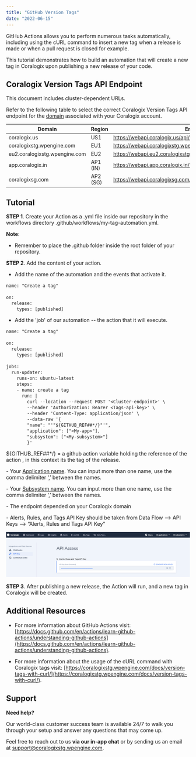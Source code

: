 ```yaml
---
title: "GitHub Version Tags"
date: "2022-06-15"
---
```


GitHub Actions allows you to perform numerous tasks automatically, including using the cURL command to insert a new tag when a release is made or when a pull request is closed for example.

This tutorial demonstrates how to build an automation that will create a new tag in Coralogix upon publishing a new release of your code.

## Coralogix Version Tags API Endpoint

This document includes cluster-dependent URLs.

Refer to the following table to select the correct Coralogix Version Tags API endpoint for the [domain](https://coralogixstg.wpengine.com/docs/coralogix-domain/) associated with your Coralogix account.

| **Domain** | **Region** | Endpoint |
| --- | --- | --- |
| coralogix.us | US1 | https://webapi.coralogix.us/api/v1/external/tags/ |
| coralogixstg.wpengine.com | EU1 | https://webapi.coralogixstg.wpengine.com/api/v1/external/tags/ |
| eu2.coralogixstg.wpengine.com | EU2 | https://webapi.eu2.coralogixstg.wpengine.com/api/v1/external/tags/ |
| app.coralogix.in | AP1 (IN) | https://webapi.app.coralogix.in/api/v1/external/tags/ |
| coralogixsg.com | AP2 (SG) | https://webapi.coralogixsg.com/api/v1/external/tags/ |

## Tutorial

**STEP 1**. Create your Action as a .yml file inside our repository in the workflows directory .github/workflows/my-tag-automation.yml.

**Note**:

- Remember to place the .github folder inside the root folder of your repository.

**STEP 2**. Add the content of your action.

- Add the name of the automation and the events that activate it.

```
name: "Create a tag"
 
on:
  release:
    types: [published]
```

- Add the 'job' of our automation -- the action that it will execute.

```
name: "Create a tag"
 
on:
  release:
    types: [published]

jobs:
  run-updater:
    runs-on: ubuntu-latest
    steps:
    - name: create a tag
      run: |
        curl --location --request POST '<Cluster-endpoint>' \
        --header 'Authorization: Bearer <Tags-api-key>' \
        --header 'Content-Type: application/json' \
        --data-raw '{ 
        "name": "'"${GITHUB_REF##*/}"'",
        "application": ["<My-app>"],
        "subsystem": ["<My-subsystem>"]
        }'
```

${GITHUB\_REF##\*/} = a github action variable holding the reference of the action , in this context its the tag of the release.

**<My-app>** - Your [Application name](https://coralogixstg.wpengine.com/docs/application-and-subsystem-names/). You can input more than one name, use the comma delimiter ‘,’ between the names.

**<My-subsystem>** - Your [Subsystem name](https://coralogixstg.wpengine.com/docs/application-and-subsystem-names/). You can input more than one name, use the comma delimiter ‘,’ between the names.

**<Cluster-endpoint>** - The endpoint depended on your Coralogix domain

**<Tags-api-key>** \- Alerts, Rules, and Tags API Key should be taken from Data Flow –> API Keys –> “Alerts, Rules and Tags API Key”

![API Access Github Version tags](images/Screenshot-2021-11-17-at-19.51.19.png)

**STEP 3**. After publishing a new release, the Action will run, and a new tag in Coralogix will be created.

## Additional Resources

- For more information about GitHub Actions visit: [https://docs.github.com/en/actions/learn-github-actions/understanding-github-actions](https://docs.github.com/en/actions/learn-github-actions/understanding-github-actions).

- For more information about the usage of the cURL command with Coralogix tags visit: [https://coralogixstg.wpengine.com/docs/version-tags-with-curl/](https://coralogixstg.wpengine.com/docs/version-tags-with-curl/).

## Support

**Need help?**

Our world-class customer success team is available 24/7 to walk you through your setup and answer any questions that may come up.

Feel free to reach out to us **via our in-app chat** or by sending us an email at [support@coralogixstg.wpengine.com](mailto:support@coralogixstg.wpengine.com).
